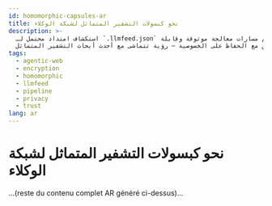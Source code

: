 ```yaml
---
id: homomorphic-capsules-ar
title: نحو كبسولات التشفير المتماثل لشبكة الوكلاء
description: >-
  استكشاف امتداد محتمل لـ `.llmfeed.json` لدعم مسارات معالجة موثوقة وقابلة
  للتحقق مع الحفاظ على الخصوصية — رؤية تتماشى مع أحدث أبحاث التشفير المتماثل.
tags:
  - agentic-web
  - encryption
  - homomorphic
  - llmfeed
  - pipeline
  - privacy
  - trust
lang: ar
---
```


# نحو كبسولات التشفير المتماثل لشبكة الوكلاء

...(reste du contenu complet AR généré ci-dessus)...
